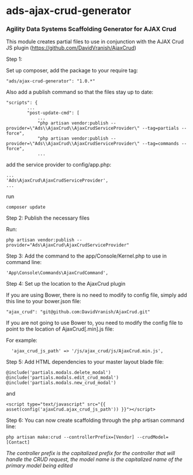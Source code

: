 ads-ajax-crud-generator
==============

<h3>Agility Data Systems Scaffolding Generator for AJAX Crud</h3>

This module creates partial files to use in conjunction with the AJAX Crud JS plugin (https://github.com/DavidVranish/AjaxCrud)

Step 1:

Set up composer, add the package to your require tag:
```
"ads/ajax-crud-generator": "1.0.*"
```

Also add a publish command so that the files stay up to date:
```
"scripts": {
		...
		"post-update-cmd": [
			...
			"php artisan vendor:publish --provider=\"Ads\\AjaxCrud\\AjaxCrudServiceProvider\" --tag=partials --force",
			"php artisan vendor:publish --provider=\"Ads\\AjaxCrud\\AjaxCrudServiceProvider\" --tag=commands --force",
			...
```

add the service provider to config/app.php:
```
...
'Ads\AjaxCrud\AjaxCrudServiceProvider',
...
```

run
```
composer update
```

Step 2:
Publish the necessary files

Run:
```
php artisan vendor:publish --provider="Ads\AjaxCrud\AjaxCrudServiceProvider"
```

Step 3:
Add the command to the app/Console/Kernel.php to use in command line:
```
'App\Console\Commands\AjaxCrudCommand',
```

Step 4:
Set up the location to the AjaxCrud plugin

If you are using Bower, there is no need to modify to config file, simply add this line to your bower.json file:
```
"ajax_crud": "git@github.com:DavidVranish/AjaxCrud.git"
```

If you are not going to use Bower to, you need to modify the config file to point to the location of AjaxCrud[.min].js file: 

For example:
```
  'ajax_crud_js_path' => '/js/ajax_crud/js/AjaxCrud.min.js',
```

Step 5:
Add HTML dependencies to your master layout blade file:

```
@include('partials.modals.delete_modal')
@include('partials.modals.edit_crud_modal')
@include('partials.modals.new_crud_modal')
```
and
```
<script type="text/javascript" src="{{ asset(config('ajaxCrud.ajax_crud_js_path')) }}"></script>
```

Step 6:
You can now create scaffolding through the php artisan command line:

```
php artisan make:crud --controllerPrefix=[Vendor] --crudModel=[Contact]
```

_The controller prefix is the capitalized prefix for the controller that will handle the CRUD request, the model name is the capitalized name of the primary model being edited_

